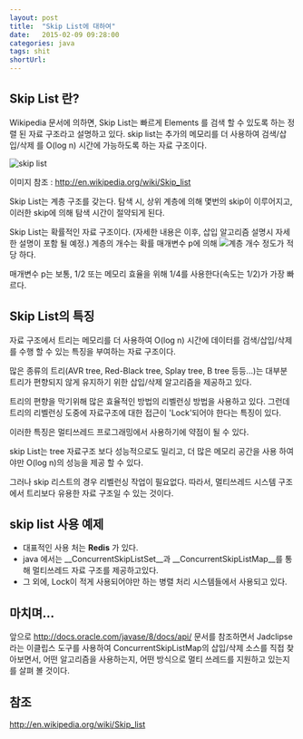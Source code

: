 ```yaml
---
layout: post
title:  "Skip List에 대하여"
date:   2015-02-09 09:28:00
categories: java
tags: shit
shortUrl: 
---
```


Skip List 란?
----------------

Wikipedia 문서에 의하면, Skip List는  빠르게 Elements 를 검색 할 수 있도록 하는 정렬 된 자료 구조라고 설명하고 있다.
skip list는 추가의 메모리를 더 사용하여 검색/삽입/삭제 를 O(log n) 시간에 가능하도록 하는 자료 구조이다.

![skip list](http://upload.wikimedia.org/wikipedia/commons/thumb/2/2c/Skip_list_add_element-en.gif/640px-Skip_list_add_element-en.gif)

이미지 참조 : http://en.wikipedia.org/wiki/Skip_list

Skip List는 계층 구조를 갖는다. 탐색 시, 상위 계층에 의해 몇번의 skip이 이루어지고, 이러한 skip에 의해 탐색 시간이 절약되게 된다.

Skip List는 확률적인 자료 구조이다. (자세한 내용은 이후, 삽입 알고리즘 설명시 자세한 설명이 포함 될 예정.) 계층의 개수는 확률 매개변수 p에 의해 ![계층 개수](http://upload.wikimedia.org/math/c/2/1/c215210fdc1c5b368ddfde3fd60a1c9a.png) 정도가 적당 하다.

매개변수 p는 보통, 1/2 또는 메모리 효율을 위해 1/4를 사용한다(속도는 1/2)가 가장 빠르다.


Skip List의 특징
----------------

자료 구조에서 트리는 메모리를 더 사용하여 O(log n) 시간에 데이터를 검색/삽입/삭제를 수행 할 수 있는 특징을 부여하는 자료 구조이다.

많은 종류의 트리(AVR tree, Red-Black tree, Splay tree, B tree 등등...)는 대부분 트리가 편향되지 않게 유지하기 위한 삽입/삭제 알고리즘을 제공하고 있다.

트리의 편향을 막기위해 많은 효율적인 방법의 리벨런싱 방법을 사용하고 있다. 그런데 트리의 리벨런싱 도중에 자료구조에 대한 접근이 'Lock'되어야 한다는 특징이 있다. 

이러한 특징은 멀티쓰레드 프로그래밍에서 사용하기에 약점이 될 수 있다.

skip List는 tree 자료구조 보다 성능적으로도 밀리고, 더 많은 메모리 공간을 사용 하여야만 O(log n)의 성능을 제공 할 수 있다.

그러나 skip 리스트의 경우 리벨런싱 작업이 필요없다. 따라서, 멀티쓰레드 시스템 구조에서 트리보다 유용한 자료 구조일 수 있는 것이다.



skip list 사용 예제
----------------

* 대표적인 사용 처는 __Redis__ 가 있다. 
* java 에서는 __ConcurrentSkipListSet__과 __ConcurrentSkipListMap__를 통해 멀티쓰레드 자료 구조를 제공하고있다.
* 그 외에, Lock이 적게 사용되어야만 하는  병렬 처리 시스템들에서 사용되고 있다.


마치며...
----------------
앞으로 <http://docs.oracle.com/javase/8/docs/api/> 문서를 참조하면서 Jadclipse 라는 이클립스 도구를 사용하여 ConcurrentSkipListMap의 삽입/삭제 소스를 직접 찾아보면서, 어떤 알고리즘을 사용하는지, 어떤 방식으로 멀티 쓰레드를 지원하고 있는지를 살펴 볼 것이다.




참조
----------------
http://en.wikipedia.org/wiki/Skip_list

